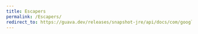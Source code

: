 ```yaml
---
title: Escapers
permalink: /Escapers/
redirect_to: https://guava.dev/releases/snapshot-jre/api/docs/com/google/common/escape/Escapers.html
---
```

